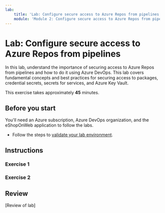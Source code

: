 ```yaml
---
lab:
    title: 'Lab: Configure secure access to Azure Repos from pipelines'
    module: 'Module 2: Configure secure access to Azure Repos from pipelines'
---
```


# Lab: Configure secure access to Azure Repos from pipelines

In this lab, understand the importance of securing access to Azure Repos from pipelines and how to do it using Azure DevOps. This lab covers fundamental concepts and best practices for securing access to packages, credential secrets, secrets for services, and Azure Key Vault.

This exercise takes approximately **45** minutes.

## Before you start

You'll need an Azure subscription, Azure DevOps organization, and the eShopOnWeb application to follow the labs.

- Follow the steps to [validate your lab environment](APL2001_M00_Validate_Lab_Environment.md).

## Instructions

### Exercise 1

### Exercise 2

## Review

[Review of lab]
